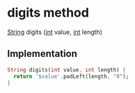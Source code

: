 


# digits method








[String](https://api.flutter.dev/flutter/dart-core/String-class.html) digits
([int](https://api.flutter.dev/flutter/dart-core/int-class.html) value, [int](https://api.flutter.dev/flutter/dart-core/int-class.html) length)








## Implementation

```dart
String digits(int value, int length) {
  return '$value'.padLeft(length, "0");
}
```







